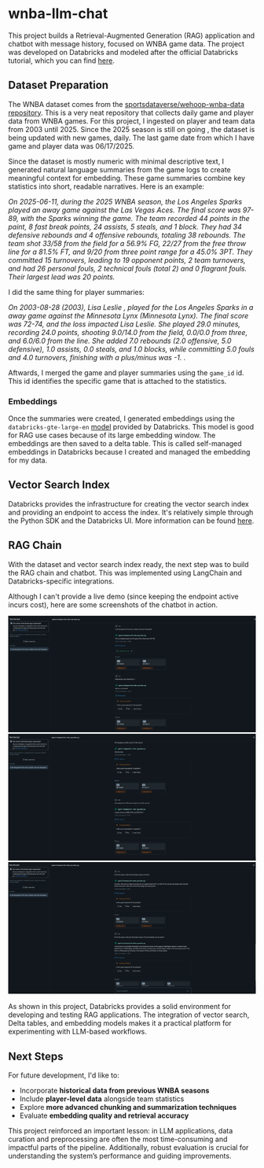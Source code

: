# wnba-llm-chat

This project builds a Retrieval-Augmented Generation (RAG) application and chatbot with message history, focused on WNBA game data. The project was developed on Databricks and modeled after the official Databricks tutorial, which you can find [here](https://notebooks.databricks.com/demos/llm-rag-chatbot/index.html). 

## Dataset Preparation

The WNBA dataset comes from the [sportsdataverse/wehoop-wnba-data repository](https://github.com/sportsdataverse/wehoop-wnba-data). This is a very neat repository that collects daily game and player data from WNBA games.  For this project, I ingested on player and  team data from 2003 until 2025. Since the 2025 season is still on going , the dataset is being updated with new games, daily. The last game date from which I have game and player data was 06/17/2025.

Since the dataset is mostly numeric with minimal descriptive text, I generated natural language summaries from the game logs to create meaningful context for embedding. These game summaries combine key statistics into short, readable narratives. Here is an example:


  _On 2025-06-11, during the 2025 WNBA season, the Los Angeles Sparks played an away game against the Las Vegas Aces. The final score was 97-89, with the Sparks winning the game. The team recorded 44 points in the paint, 8 fast break points, 24 assists, 5 steals, and 1 block. They had 34 defensive rebounds and 4 offensive rebounds, totaling 38 rebounds. The team shot 33/58 from the field  for a 56.9% FG, 22/27 from the free throw line for a  81.5% FT, and 9/20 from three point range for a 45.0% 3PT. They committed 15 turnovers, leading to 19 opponent points, 2 team turnovers, and had 26 personal fouls, 2 technical fouls (total 2) and 0 flagrant fouls. Their largest lead was 20 points._


I did the same thing for player summaries:

  _On 2003-08-28 (2003), Lisa Leslie ,   played for the Los Angeles Sparks in a away game against the Minnesota Lynx (Minnesota Lynx). The final score was 72-74, and the loss impacted Lisa Leslie. She played 29.0 minutes, recording 24.0 points, shooting 9.0/14.0 from the field, 0.0/0.0 from three, and 6.0/6.0 from the line. She added 7.0 rebounds (2.0 offensive, 5.0 defensive), 1.0 assists, 0.0 steals, and 1.0 blocks, while committing 5.0 fouls and 4.0 turnovers, finishing with a plus/minus was -1. ._

Aftwards, I merged the game and player summaries using the `game_id` id. This id identifies the specific game that is attached to the statistics.
### Embeddings

Once the summaries were created, I generated embeddings using the `databricks-gte-large-en` [model](https://docs.databricks.com/aws/en/machine-learning/foundation-model-apis/supported-models#gte-large-en) provided by Databricks. This model is good for RAG use cases because of its large embedding window. The embeddings are then saved to a delta table. This is called self-managed embeddings in Databricks because I created and managed the embedding for my data. 

## Vector Search Index
Databricks provides the infrastructure for creating the vector search index and providing an endpoint to access the index. It's relatively simple through the Python SDK and the Databricks UI. More information can be found [here](https://docs.databricks.com/aws/en/generative-ai/create-query-vector-search).

## RAG Chain
With the dataset and vector search index ready, the next step was to build the RAG chain and chatbot. This was implemented using LangChain and Databricks-specific integrations.

Although I can't provide a live demo (since keeping the endpoint active incurs cost), here are some screenshots of the chatbot in action.

![wnba chatbot image 1. Example "In the lat game for teh Aces vs Sparks, who won that game?"](images/sc1.png)
![wnba chatbot image 2](images/sc2.png)
![wnba chatbot image 3](images/sc3.png)

As shown in this project, Databricks provides a solid environment for developing and testing RAG applications. The integration of vector search, Delta tables, and embedding models makes it a practical platform for experimenting with LLM-based workflows.
## Next Steps

For future development, I'd like to:

- Incorporate **historical data from previous WNBA seasons**
- Include **player-level data** alongside team statistics
- Explore **more advanced chunking and summarization techniques**
- Evaluate **embedding quality and retrieval accuracy**

This project reinforced an important lesson: in LLM applications, data curation and preprocessing are often the most time-consuming and impactful parts of the pipeline. Additionally, robust evaluation is crucial for understanding the system’s performance and guiding improvements.